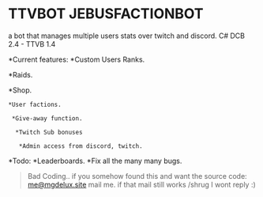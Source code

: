 # TTVBOT JEBUSFACTIONBOT
a bot that manages multiple users stats over twitch and discord.
C# DCB 2.4 - TTVB 1.4

*Current features:
 *Custom Users Ranks.
 
  *Raids.
  
   *Shop.
   
    *User factions.
    
     *Give-away function.
     
      *Twitch Sub bonuses
      
       *Admin access from discord, twitch.
       

*Todo:
*Leaderboards.
*Fix all the many many bugs. 

>Bad Coding..
if you somehow found this and want the source code:
me@mgdelux.site mail me.
if that mail still works /shrug
I wont reply :)
